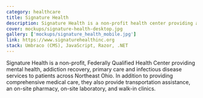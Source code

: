```yaml
---
category: healthcare
title: Signature Health
description: Signature Health is a non-profit health center providing a wide range of care.
cover: mockups/signature-health-desktop.jpg
gallery: ['mockups/signature_health_mobile.jpg']
link: https://www.signaturehealthinc.org
stack: Umbraco (CMS), JavaScript, Razor, .NET
---
```


Signature Health is a non-profit, Federally Qualified Health Center providing mental health, addiction recovery, primary care and infectious disease services to patients across Northeast Ohio. In addition to providing comprehensive medical care, they also provide transportation assistance, an on-site pharmacy, on-site laboratory, and walk-in clinics.
